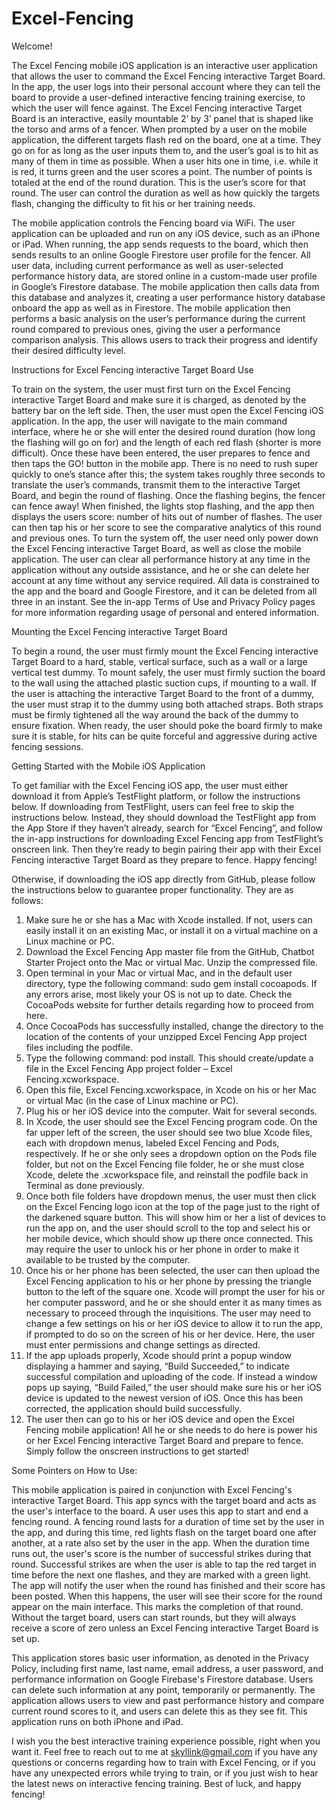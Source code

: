 # Excel-Fencing

Welcome!

The Excel Fencing mobile iOS application is an interactive user application that allows the user to command the Excel Fencing interactive Target Board. In the app, the user logs into their personal account where they can tell the board to provide a user-defined interactive fencing training exercise, to which the user will fence against. The Excel Fencing interactive Target Board is an interactive, easily mountable 2’ by 3’ panel that is shaped like the torso and arms of a fencer. When prompted by a user on the mobile application, the different targets flash red on the board, one at a time. They go on for as long as the user inputs them to, and the user’s goal is to hit as many of them in time as possible. When a user hits one in time, i.e. while it is red, it turns green and the user scores a point. The number of points is totaled at the end of the round duration. This is the user’s score for that round. The user can control the duration as well as how quickly the targets flash, changing the difficulty to fit his or her training needs.

The mobile application controls the Fencing board via WiFi. The user application can be uploaded and run on any iOS device, such as an iPhone or iPad. When running, the app sends requests to the board, which then sends results to an online Google Firestore user profile for the fencer. All user data, including current performance as well as user-selected performance history data, are stored online in a custom-made user profile in Google’s Firestore database. The mobile application then calls data from this database and analyzes it, creating a user performance history database onboard the app as well as in Firestore. The mobile application then performs a basic analysis on the user’s performance during the current round compared to previous ones, giving the user a performance comparison analysis. This allows users to track their progress and identify their desired difficulty level.


Instructions for Excel Fencing interactive Target Board Use

To train on the system, the user must first turn on the Excel Fencing interactive Target Board and make sure it is charged, as denoted by the battery bar on the left side. Then, the user must open the Excel Fencing iOS application. In the app, the user will navigate to the main command interface, where he or she will enter the desired round duration (how long the flashing will go on for) and the length of each red flash (shorter is more difficult). Once these have been entered, the user prepares to fence and then taps the GO! button in the mobile app. There is no need to rush super quickly to one’s stance after this; the system takes roughly three seconds to translate the user’s commands, transmit them to the interactive Target Board, and begin the round of flashing. Once the flashing begins, the fencer can fence away! When finished, the lights stop flashing, and the app then displays the users score: number of hits out of number of flashes. The user can then tap his or her score to see the comparative analytics of this round and previous ones. To turn the system off, the user need only power down the Excel Fencing interactive Target Board, as well as close the mobile application. The user can clear all performance history at any time in the application without any outside assistance, and he or she can delete her account at any time without any service required. All data is constrained to the app and the board and Google Firestore, and it can be deleted from all three in an instant. See the in-app Terms of Use and Privacy Policy pages for more information regarding usage of personal and entered information. 


Mounting the Excel Fencing interactive Target Board

To begin a round, the user must firmly mount the Excel Fencing interactive Target Board to a hard, stable, vertical surface, such as a wall or a large vertical test dummy. To mount safely, the user must firmly suction the board to the wall using the attached plastic suction cups, if mounting to a wall. If the user is attaching the interactive Target Board to the front of a dummy, the user must strap it to the dummy using both attached straps. Both straps must be firmly tightened all the way around the back of the dummy to ensure fixation. When ready, the user should poke the board firmly to make sure it is stable, for hits can be quite forceful and aggressive during active fencing sessions.


Getting Started with the Mobile iOS Application

To get familiar with the Excel Fencing iOS app, the user must either download it from Apple’s TestFlight platform, or follow the instructions below. If downloading from TestFlight, users can feel free to skip the instructions below. Instead, they should download the TestFlight app from the App Store if they haven’t already, search for “Excel Fencing”, and follow the in-app instructions for downloading Excel Fencing app from TestFlight’s onscreen link. Then they’re ready to begin pairing their app with their Excel Fencing interactive Target Board as they prepare to fence. Happy fencing! 

Otherwise, if downloading the iOS app directly from GitHub, please follow the instructions below to guarantee proper functionality. They are as follows:

1.	Make sure he or she has a Mac with Xcode installed. If not, users can easily install it on an existing Mac, or install it on a virtual machine on a Linux machine or PC.
2.	Download the Excel Fencing App master file from the GitHub, Chatbot Starter Project onto the Mac or virtual Mac. Unzip the compressed file.
3.	Open terminal in your Mac or virtual Mac, and in the default user directory, type the following command: sudo gem install cocoapods. If any errors arise, most likely your OS is not up to date. Check the CocoaPods website for further details regarding how to proceed from here.
4.	Once CocoaPods has successfully installed, change the directory to the location of the contents of your unzipped Excel Fencing App project files including the podfile.
5.	Type the following command: pod install. This should create/update a file in the Excel Fencing App project folder – Excel Fencing.xcworkspace.
6.	Open this file, Excel Fencing.xcworkspace, in Xcode on his or her Mac or virtual Mac (in the case of Linux machine or PC).
7.	Plug his or her iOS device into the computer. Wait for several seconds.
8.	In Xcode, the user should see the Excel Fencing program code. On the far upper left of the screen, the user should see two blue Xcode files, each with dropdown menus, labeled Excel Fencing and Pods, respectively. If he or she only sees a dropdown option on the Pods file folder, but not on the Excel Fencing file folder, he or she must close Xcode, delete the .xcworkspace file, and reinstall the podfile back in Terminal as done previously.
9.	Once both file folders have dropdown menus, the user must then click on the Excel Fencing logo icon at the top of the page just to the right of the darkened square button. This will show him or her a list of devices to run the app on, and the user should scroll to the top and select his or her mobile device, which should show up there once connected. This may require the user to unlock his or her phone in order to make it available to be trusted by the computer.
10.	Once his or her phone has been selected, the user can then upload the Excel Fencing application to his or her phone by pressing the triangle button to the left of the square one. Xcode will prompt the user for his or her computer password, and he or she should enter it as many times as necessary to proceed through the inquisitions. The user may need to change a few settings on his or her iOS device to allow it to run the app, if prompted to do so on the screen of his or her device. Here, the user must enter permissions and change settings as directed.
11.	If the app uploads properly, Xcode should print a popup window displaying a hammer and saying, “Build Succeeded,” to indicate successful compilation and uploading of the code. If instead a window pops up saying, “Build Failed,” the user should make sure his or her iOS device is updated to the newest version of iOS. Once this has been corrected, the application should build successfully.
12.	The user then can go to his or her iOS device and open the Excel Fencing mobile application! All he or she needs to do here is power his or her Excel Fencing interactive Target Board and prepare to fence. Simply follow the onscreen instructions to get started!


Some Pointers on How to Use:

This mobile application is paired in conjunction with Excel Fencing's interactive Target Board. This app syncs with the target board and acts as the user's interface to the board. A user uses this app to start and end a fencing round. A fencing round lasts for a duration of time set by the user in the app, and during this time, red lights flash on the target board one after another, at a rate also set by the user in the app. When the duration time runs out, the user's score is the number of successful strikes during that round. Successful strikes are when the user is able to tap the red target in time before the next one flashes, and they are marked with a green light. The app will notify the user when the round has finished and their score has been posted. When this happens, the user will see their score for the round appear on the main interface. This marks the completion of that round. Without the target board, users can start rounds, but they will always receive a score of zero unless an Excel Fencing interactive Target Board is set up.

This application stores basic user information, as denoted in the Privacy Policy, including first name, last name, email address, a user password, and performance information on Google Firebase's Firestore database. Users can delete such information at any point, temporarily or permanently. The application allows users to view and past performance history and compare current round scores to it, and users can delete this as they see fit. This application runs on both iPhone and iPad.

I wish you the best interactive training experience possible, right when you want it. Feel free to reach out to me at skyllink@gmail.com if you have any questions or concerns regarding how to train with Excel Fencing, or if you have any unexpected errors while trying to train, or if you just wish to hear the latest news on interactive fencing training. Best of luck, and happy fencing!
